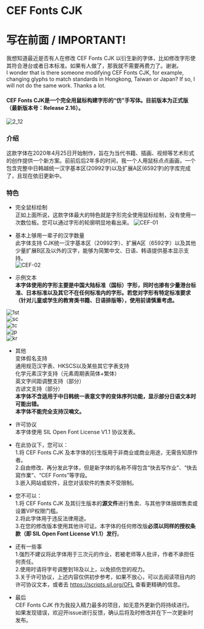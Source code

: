 # CEF Fonts CJK
  
# 写在前面 / IMPORTANT!  
  
我想知道最近是否有人在修改 CEF Fonts CJK 以衍生新的字体，比如修改字形使其符合港台或者日本标准。如果有人做了，那我就不需要再费力了。谢谢。  
I wonder that is there someone modifying CEF Fonts CJK, for example, changing glyphs to match standards in Hongkong, Taiwan or Japan? If so, I will not do the same work. Thanks a lot.  
  
#### CEF Fonts CJK是一个完全用鼠标构建字形的“仿”手写体。目前版本为正式版（最新版本号：Release 2.16）。  
  
![2_12](https://user-images.githubusercontent.com/106015739/235649930-9c4c229f-90b6-4570-80e8-a9437a9508e8.png)
  
### 介绍  
  
这款字体在2020年4月25日开始制作，旨在为当代书籍、插画、视频等艺术形式的创作提供一个新方案。前前后后2年多的时间，我一个人用鼠标点点画画，一个包含完整中日韩越统一汉字基本区(20992字)以及扩展A区(6592字)的字库完成了，且现在依旧更新中。  
  
### 特色  
  
-  完全鼠标绘制  
正如上面所说，这款字体最大的特色就是字形完全使用鼠标绘制，没有使用一次数位板。您可以通过字形的轮廓明显地看出来。
![CEF-01](https://user-images.githubusercontent.com/106015739/172008738-a16f92c7-dda8-4b57-9968-ecb557807404.png)
 
  
-  基本上够用一辈子的汉字数量  
此字体支持 CJK统一汉字基本区（20992字）、扩展A区（6592字）以及其他少量扩展B区及以外的汉字，能够为简繁中文、日语、韩语提供基本显示支持。  
![CEF-02](https://user-images.githubusercontent.com/106015739/172010212-91dc975b-4321-4299-9ca0-8c0a22ae7a31.png)  

-  示例文本  
  **本字体使用的字形主要是中国大陆标准（国标）字形，同时也掺有少量港台标准、日本标准以及其它不在任何标准内的字形。若您对字形有特定标准要求（针对儿童或学生的教育类书籍、日语排版等），使用前请慎重考虑。**
     
  ![1st](https://user-images.githubusercontent.com/106015739/201528926-01bf0ec0-2467-4973-b8bf-21a7f0afef43.png)  
  ![sc](https://user-images.githubusercontent.com/106015739/201528948-a8a54d1e-2b6c-451d-ac41-151df0769aea.png)  
  ![tc](https://user-images.githubusercontent.com/106015739/201528965-742e231b-9b88-494b-aeb8-8d2ef3fb1fe7.png)  
  ![jp](https://user-images.githubusercontent.com/106015739/201528978-939db0f7-6956-4a65-9814-553c09499ff0.png)  
  ![kr](https://user-images.githubusercontent.com/106015739/208249218-fd9124b3-4414-454e-a3e0-fd943ce8cbd4.png)
  
- 其他  
变体假名支持  
通用规范汉字表、HKSCS以及某些其它字表支持  
化学元素汉字支持（元素周期表简体+繁体）  
英文字间距调整支持（部分）  
古谚文支持（部分）  
**本字体不含适用于中日韩统一表意文字的变体序列功能，显示部分日语文本时可能出错。**  
**本字体不能完全支持汉喃文。**  
  
-  许可协议  
本字体使用 SIL Open Font License V1.1 协议发表。  
  
-  在此协议下，您可以：  
1.将 CEF Fonts CJK 及本字体的衍生版用于非商业或商业用途，无需告知原作者。  
2.自由修改、再分发此字体，但是新字体的名称不得包含“快去写作业”、“快去寫作業”、“CEF Fonts”等字段。  
3.嵌入网站或软件，且您对该软件的售卖不受限制。  
  
-  您不可以：  
1.将 CEF Fonts CJK 及其衍生版本的**源文件**进行售卖、与其他字体捆绑售卖或设置VIP权限门槛。  
2.将此字体用于违反法律用途。  
3.在您的修改版本使用其他许可证。本字体的任何修改版**必须以同样的授权条款（即 SIL Open Font License V1.1）发行**。  
  
-  还有一些事  
1.强烈不建议将此字体用于三次元的作业，若被老师等人批评，作者不承担任何责任。  
2.使用时请将字号调整到18及以上，以免损伤您的视力。  
3.关于许可协议，上述内容仅供初步参考，如果不放心，可以去阅读项目内的许可协议文本，或者去 https://scripts.sil.org/OFL 查看更精确的信息。  
  
-  最后  
CEF Fonts CJK 作为我投入精力最多的项目，如无意外更新仍将持续进行。如果发现错误，欢迎开issue进行反馈，确认后将及时修改并在下一次更新时发布。  

